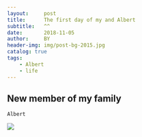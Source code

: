 ```yaml
---
layout:     post
title:      The first day of my and Albert
subtitle:   ^^
date:       2018-11-05
author:     BY
header-img: img/post-bg-2015.jpg
catalog: true
tags:
    - Albert
    - life
---
```


## New member of my family

	Albert

![](https://ss2.meipian.me/users/10097633/84de3ec51f3d4aa88ac52d896d0fb646.jpg)

